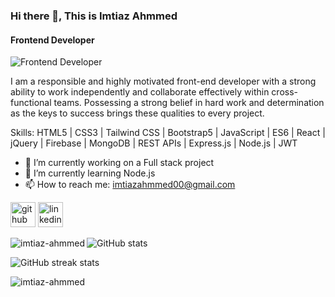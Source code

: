### Hi there 👋, This is Imtiaz Ahmmed
####  Frontend Developer
![ Frontend Developer](https://i.ibb.co/Qf5bh8J/banner.png)

I am a responsible and highly motivated front-end developer with a strong ability to work independently and collaborate effectively within cross-functional teams. Possessing a strong belief in hard work and determination as the keys to success brings these 
qualities to every project.

Skills: HTML5 | CSS3 | Tailwind CSS | Bootstrap5 | JavaScript | ES6 | React |  jQuery | Firebase | MongoDB | REST APIs | Express.js | Node.js | JWT

- 🔭 I’m currently working on a Full stack project 
- 🌱 I’m currently learning Node.js  
- 📫 How to reach me: imtiazahmmed00@gmail.com  


[<img src='https://cdn.jsdelivr.net/npm/simple-icons@3.0.1/icons/github.svg' alt='github' height='40'>](https://github.com/imtiaz-ahmmed)  [<img src='https://cdn.jsdelivr.net/npm/simple-icons@3.0.1/icons/linkedin.svg' alt='linkedin' height='40'>](https://www.linkedin.com/in/imtiaz-ahmmed/)  

<p><img align="left" src="https://github-readme-stats.vercel.app/api/top-langs?username=imtiaz-ahmmed&show_icons=true&locale=en&layout=compact" alt="imtiaz-ahmmed" /></p>

![GitHub stats](https://github-readme-stats.vercel.app/api?username=imtiaz-ahmmed&show_icons=true)  

![GitHub streak stats](https://streak-stats.demolab.com/?user=imtiaz-ahmmed)  



<p align="left"> <img src="https://komarev.com/ghpvc/?username=imtiaz-ahmmed&label=Profile%20views&color=0e75b6&style=flat" alt="imtiaz-ahmmed" /> </p>
